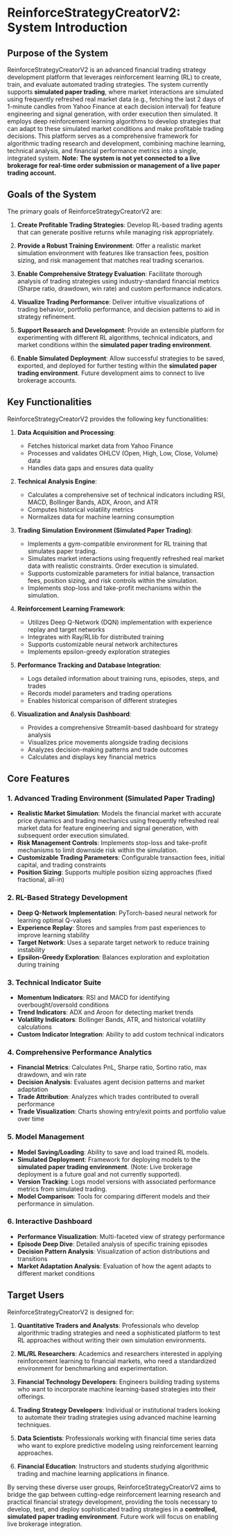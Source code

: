 # ReinforceStrategyCreatorV2: System Introduction

## Purpose of the System

ReinforceStrategyCreatorV2 is an advanced financial trading strategy development platform that leverages reinforcement learning (RL) to create, train, and evaluate automated trading strategies. The system currently supports **simulated paper trading**, where market interactions are simulated using frequently refreshed real market data (e.g., fetching the last 2 days of 1-minute candles from Yahoo Finance at each decision interval) for feature engineering and signal generation, with order execution then simulated. It employs deep reinforcement learning algorithms to develop strategies that can adapt to these simulated market conditions and make profitable trading decisions. This platform serves as a comprehensive framework for algorithmic trading research and development, combining machine learning, technical analysis, and financial performance metrics into a single, integrated system. **Note: The system is not yet connected to a live brokerage for real-time order submission or management of a live paper trading account.**

## Goals of the System

The primary goals of ReinforceStrategyCreatorV2 are:

1. **Create Profitable Trading Strategies**: Develop RL-based trading agents that can generate positive returns while managing risk appropriately.

2. **Provide a Robust Training Environment**: Offer a realistic market simulation environment with features like transaction fees, position sizing, and risk management that matches real trading scenarios.

3. **Enable Comprehensive Strategy Evaluation**: Facilitate thorough analysis of trading strategies using industry-standard financial metrics (Sharpe ratio, drawdown, win rate) and custom performance indicators.

4. **Visualize Trading Performance**: Deliver intuitive visualizations of trading behavior, portfolio performance, and decision patterns to aid in strategy refinement.

5. **Support Research and Development**: Provide an extensible platform for experimenting with different RL algorithms, technical indicators, and market conditions within the **simulated paper trading environment**.

6. **Enable Simulated Deployment**: Allow successful strategies to be saved, exported, and deployed for further testing within the **simulated paper trading environment**. Future development aims to connect to live brokerage accounts.

## Key Functionalities

ReinforceStrategyCreatorV2 provides the following key functionalities:

1. **Data Acquisition and Processing**:
   - Fetches historical market data from Yahoo Finance
   - Processes and validates OHLCV (Open, High, Low, Close, Volume) data
   - Handles data gaps and ensures data quality

2. **Technical Analysis Engine**:
   - Calculates a comprehensive set of technical indicators including RSI, MACD, Bollinger Bands, ADX, Aroon, and ATR
   - Computes historical volatility metrics
   - Normalizes data for machine learning consumption

3. **Trading Simulation Environment (Simulated Paper Trading)**:
   - Implements a gym-compatible environment for RL training that simulates paper trading.
   - Simulates market interactions using frequently refreshed real market data with realistic constraints. Order execution is simulated.
   - Supports customizable parameters for initial balance, transaction fees, position sizing, and risk controls within the simulation.
   - Implements stop-loss and take-profit mechanisms within the simulation.

4. **Reinforcement Learning Framework**:
   - Utilizes Deep Q-Network (DQN) implementation with experience replay and target networks
   - Integrates with Ray/RLlib for distributed training
   - Supports customizable neural network architectures
   - Implements epsilon-greedy exploration strategies

5. **Performance Tracking and Database Integration**:
   - Logs detailed information about training runs, episodes, steps, and trades
   - Records model parameters and trading operations
   - Enables historical comparison of different strategies

6. **Visualization and Analysis Dashboard**:
   - Provides a comprehensive Streamlit-based dashboard for strategy analysis
   - Visualizes price movements alongside trading decisions
   - Analyzes decision-making patterns and trade outcomes
   - Calculates and displays key financial metrics

## Core Features

### 1. Advanced Trading Environment (Simulated Paper Trading)
- **Realistic Market Simulation**: Models the financial market with accurate price dynamics and trading mechanics using frequently refreshed real market data for feature engineering and signal generation, with subsequent order execution simulated.
- **Risk Management Controls**: Implements stop-loss and take-profit mechanisms to limit downside risk within the simulation.
- **Customizable Trading Parameters**: Configurable transaction fees, initial capital, and trading constraints
- **Position Sizing**: Supports multiple position sizing approaches (fixed fractional, all-in)

### 2. RL-Based Strategy Development
- **Deep Q-Network Implementation**: PyTorch-based neural network for learning optimal Q-values
- **Experience Replay**: Stores and samples from past experiences to improve learning stability
- **Target Network**: Uses a separate target network to reduce training instability
- **Epsilon-Greedy Exploration**: Balances exploration and exploitation during training

### 3. Technical Indicator Suite
- **Momentum Indicators**: RSI and MACD for identifying overbought/oversold conditions
- **Trend Indicators**: ADX and Aroon for detecting market trends
- **Volatility Indicators**: Bollinger Bands, ATR, and historical volatility calculations
- **Custom Indicator Integration**: Ability to add custom technical indicators

### 4. Comprehensive Performance Analytics
- **Financial Metrics**: Calculates PnL, Sharpe ratio, Sortino ratio, max drawdown, and win rate
- **Decision Analysis**: Evaluates agent decision patterns and market adaptation
- **Trade Attribution**: Analyzes which trades contributed to overall performance
- **Trade Visualization**: Charts showing entry/exit points and portfolio value over time

### 5. Model Management
- **Model Saving/Loading**: Ability to save and load trained RL models.
- **Simulated Deployment**: Framework for deploying models to the **simulated paper trading environment**. (Note: Live brokerage deployment is a future goal and not currently supported).
- **Version Tracking**: Logs model versions with associated performance metrics from simulated trading.
- **Model Comparison**: Tools for comparing different models and their performance in simulation.

### 6. Interactive Dashboard
- **Performance Visualization**: Multi-faceted view of strategy performance
- **Episode Deep Dive**: Detailed analysis of specific training episodes
- **Decision Pattern Analysis**: Visualization of action distributions and transitions
- **Market Adaptation Analysis**: Evaluation of how the agent adapts to different market conditions

## Target Users

ReinforceStrategyCreatorV2 is designed for:

1. **Quantitative Traders and Analysts**: Professionals who develop algorithmic trading strategies and need a sophisticated platform to test RL approaches without writing their own simulation environments.

2. **ML/RL Researchers**: Academics and researchers interested in applying reinforcement learning to financial markets, who need a standardized environment for benchmarking and experimentation.

3. **Financial Technology Developers**: Engineers building trading systems who want to incorporate machine learning-based strategies into their offerings.

4. **Trading Strategy Developers**: Individual or institutional traders looking to automate their trading strategies using advanced machine learning techniques.

5. **Data Scientists**: Professionals working with financial time series data who want to explore predictive modeling using reinforcement learning approaches.

6. **Financial Education**: Instructors and students studying algorithmic trading and machine learning applications in finance.

By serving these diverse user groups, ReinforceStrategyCreatorV2 aims to bridge the gap between cutting-edge reinforcement learning research and practical financial strategy development, providing the tools necessary to develop, test, and deploy sophisticated trading strategies in a **controlled, simulated paper trading environment**. Future work will focus on enabling live brokerage integration.